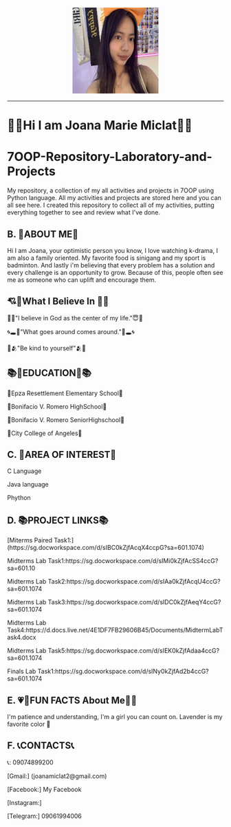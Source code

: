 <p align="center">
  <img src="Images/Messenger_creation_7E5C84B3-75A1-489D-89EF-6172897F9922.jpeg" width="200" height="200">
</p>


---

#               🦋🪻Hi I am Joana Marie Miclat🪻🦋

  <div class="section">
    <h1>7OOP-Repository-Laboratory-and-Projects</h1>
    <p>My repository, a collection of my all activities and projects in 7OOP using Python language. All my activities and projects are stored here and you can all see here. I created this repository to collect all of my activities, putting everything together to see and review what I've done.</p>
  </div>

  <div class="section">
    <h2>B. 🫶ABOUT ME🫶</h2>
    <p>Hi I am Joana, your optimistic person you know, I love watching k-drama, I am also a family oriented. My favorite food is sinigang and my sport is badminton. And lastly i'm believing that every problem has a solution and every challenge is an opportunity to grow. Because of this, people often see me as someone who can uplift and encourage them.</p>
  </div>

  <div class="section">
  <h2> 💘💞What I Believe In 💞💘 </h2>
  <p>  🙏😇"I believe in God as the center of my life."😇🙏  </p>
  <p>  🌀🕳️💫"What goes around comes around."💫🕳️🌀  </p>
  <p>  🫶🫂"Be kind to yourself"🫂🫶  </p>

  <div class="section">
  <h2>  📚🏫EDUCATION🏫📚  </h2>
  <p> 📍Epza Resettlement Elementary School📍  </p>
  <p> 📍Bonifacio V. Romero HighSchool📍  </p>
  <p> 📍Bonifacio V. Romero SeniorHighschool📍 </p>
  <p> 📍City College of Angeles📍  </p>

  <div class="section">
    <h2>C. 🌸AREA OF INTEREST🌸</h2>
    <p>C Language<p/>
    <p>Java language<p>
    <p>Phython</p>

  <div class="section">
    <h2>D. 📚PROJECT LINKS📚</h2>
  [Miterms Paired Task1:] (https://sg.docworkspace.com/d/sIBC0kZjfAcqX4ccpG?sa=601.1074)
    </p> Midterms Lab Task1:https://sg.docworkspace.com/d/sIMi0kZjfAcSS4ccG?sa=601.10 </p>
    </p> Midterms Lab Task2:https://sg.docworkspace.com/d/sIAa0kZjfAcqU4ccG?sa=601.1074 </p>
    </p>Midterms Lab Task3:https://sg.docworkspace.com/d/sIDC0kZjfAeqY4ccG?sa=601.1074 </p>
    </p> Midterms Lab Task4:https://d.docs.live.net/4E1DF7FB29606B45/Documents/MidtermLabTask4.docx </p>
    </p> Midterms Lab Task5:https://sg.docworkspace.com/d/sIEK0kZjfAdaa4ccG?sa=601.1074 </p>
    </p> Finals Lab Task1:https://sg.docworkspace.com/d/sINy0kZjfAd2b4ccG?sa=601.1074 </p>
  </div>

  <div class="section">
    <h2>E. 💗🥇FUN FACTS About Me🥇💗</h2>
    <p>I'm patience and understanding, I'm a girl you can count on. Lavender is my favorite color 🌸</p>
  </div>

  <div class="section">
    <h2>F. 📞CONTACTS📞</h2>
    <p>📞: 09074899200 <p>
    <p> [Gmail:] (joanamiclat2@gmail.com) <p>
    <p>[Facebook:] <a (href="https://www.facebook.com/share/15LnUMWCtB/")>My Facebook</a></p>
    <p>[Instagram:]  <a(https://www.instagram.com/ikrjnn.x?igsh=ZjF1dTBuenFrbGhh) </a></p>
    <p>[Telegram:] 09061994006 </p>
  </div>

</body>
</html>
